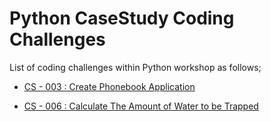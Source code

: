 # Python CaseStudy Coding Challenges

List of coding challenges within Python workshop as follows;

- [CS - 003 : Create Phonebook Application](./CS-3/README.md)

- [CS - 006 : Calculate The Amount of Water to be Trapped]('/CS-6/README.md)